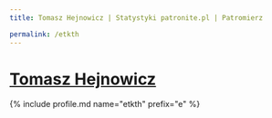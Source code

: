 ```yaml
---
title: Tomasz Hejnowicz | Statystyki patronite.pl | Patromierz

permalink: /etkth
---
```


# [Tomasz Hejnowicz](https://patronite.pl/etkth)

{% include profile.md name="etkth" prefix="e" %}
